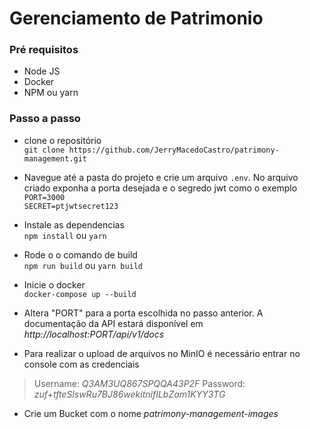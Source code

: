 # Gerenciamento de Patrimonio 

### Pré requisitos
- Node JS
- Docker
- NPM ou yarn

### Passo a passo 
- clone o repositório  
`git clone https://github.com/JerryMacedoCastro/patrimony-management.git`

- Navegue até a pasta do projeto e crie um arquivo `.env`. No arquivo criado exponha a porta desejada e o segredo jwt como o exemplo  
`PORT=3000`  
`SECRET=ptjwtsecret123`   

- Instale as dependencias   
`npm install` ou `yarn`

- Rode o o comando de build  
`npm run build` ou `yarn build`

- Inicie o docker  
`docker-compose up --build`

- Altera "PORT" para a porta escolhida no passo anterior. A documentação da API estará disponível em _http://localhost:PORT/api/v1/docs_ 


- Para realizar o upload de arquivos no MinIO é necessário entrar no console com as credenciais 
> Username: _Q3AM3UQ867SPQQA43P2F_
> Password: _zuf+tfteSlswRu7BJ86wekitnifILbZam1KYY3TG_

- Crie um Bucket com o nome _patrimony-management-images_
